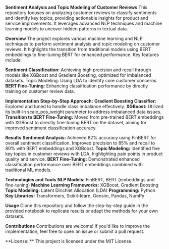 **Sentiment Analysis and Topic Modeling of Customer Reviews**
This repository focuses on analyzing customer reviews to classify sentiments and identify key topics, providing actionable insights for product and service improvements. It leverages advanced NLP techniques and machine learning models to uncover hidden patterns in textual data.

**Overview**
The project explores various machine learning and NLP techniques to perform sentiment analysis and topic modeling on customer reviews. It highlights the transition from traditional models using BERT embeddings to fine-tuning BERT for enhanced performance. Key features include:

**Sentiment Classification:** Achieving high precision and recall through models like XGBoost and Gradient Boosting, optimized for imbalanced datasets.
Topic Modeling: Using LDA to identify core customer concerns.
**BERT Fine-Tuning:** Enhancing classification performance by directly training on customer review data.

**Implementation**
**Step-by-Step Approach:**
**Gradient Boosting Classifier:**
Explored and tuned to handle class imbalance effectively.
**XGBoost:**
Utilized its built-in scale_pos_weight parameter to address imbalanced data issues.
**Transition to BERT Fine-Tuning:**
Moved from pre-trained BERT embeddings with XGBoost to directly fine-tuning BERT on the dataset, aiming for improved sentiment classification accuracy.

**Results**
**Sentiment Analysis:**
Achieved 82% accuracy using FinBERT for overall sentiment classification.
Improved precision to 85% and recall to 80% with BERT embeddings and XGBoost.
**Topic Modeling:**
Identified five key topics in customer reviews with LDA, highlighting pain points in product quality and service.
**BERT Fine-Tuning:**
Demonstrated enhanced classification performance over BERT embeddings combined with traditional ML models.

**Technologies and Tools**
**NLP Models:** FinBERT, BERT (embeddings and fine-tuning)
**Machine Learning Frameworks:** XGBoost, Gradient Boosting
**Topic Modeling:** Latent Dirichlet Allocation (LDA)
**Programming:** Python
**Key Libraries:** Transformers, Scikit-learn, Gensim, Pandas, NumPy

**Usage**
Clone this repository and follow the step-by-step guide in the provided notebook to replicate results or adapt the methods for your own datasets.

**Contributions**
Contributions are welcome! If you'd like to improve the implementation, feel free to open an issue or submit a pull request.

**License: ** This project is licensed under the MIT License.
